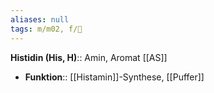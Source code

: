 ```yaml
---
aliases: null
tags: m/m02, f/🧪
---
```

**Histidin (His, H)**:: Amin, Aromat [[AS]]
- **Funktion**:: [[Histamin]]-Synthese, [[Puffer]]